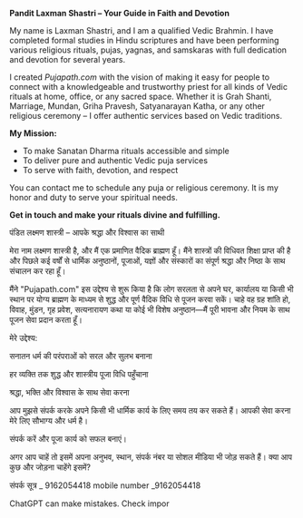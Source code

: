 

**Pandit Laxman Shastri – Your Guide in Faith and Devotion**

My name is Laxman Shastri, and I am a qualified Vedic Brahmin. I have completed formal studies in Hindu scriptures and have been performing various religious rituals, pujas, yagnas, and samskaras with full dedication and devotion for several years.

I created *Pujapath.com* with the vision of making it easy for people to connect with a knowledgeable and trustworthy priest for all kinds of Vedic rituals at home, office, or any sacred space. Whether it is Grah Shanti, Marriage, Mundan, Griha Pravesh, Satyanarayan Katha, or any other religious ceremony – I offer authentic services based on Vedic traditions.

**My Mission:**

- To make Sanatan Dharma rituals accessible and simple  
- To deliver pure and authentic Vedic puja services  
- To serve with faith, devotion, and respect  

You can contact me to schedule any puja or religious ceremony. It is my honor and duty to serve your spiritual needs.

**Get in touch and make your rituals divine and fulfilling.**


पंडित लक्ष्मण शास्त्री – आपके श्रद्धा और विश्वास का साथी

मेरा नाम लक्ष्मण शास्त्री है, और मैं एक प्रमाणित वैदिक ब्राह्मण हूँ। मैंने शास्त्रों की विधिवत शिक्षा प्राप्त की है और पिछले कई वर्षों से धार्मिक अनुष्ठानों, पूजाओं, यज्ञों और संस्कारों का संपूर्ण श्रद्धा और निष्ठा के साथ संचालन कर रहा हूँ।

मैंने "Pujapath.com" इस उद्देश्य से शुरू किया है कि लोग सरलता से अपने घर, कार्यालय या किसी भी स्थान पर योग्य ब्राह्मण के माध्यम से शुद्ध और पूर्ण वैदिक विधि से पूजन करवा सकें। चाहे वह ग्रह शांति हो, विवाह, मुंडन, गृह प्रवेश, सत्यनारायण कथा या कोई भी विशेष अनुष्ठान—मैं पूरी भावना और नियम के साथ पूजन सेवा प्रदान करता हूँ।

मेरे उद्देश्य:

सनातन धर्म की परंपराओं को सरल और सुलभ बनाना

हर व्यक्ति तक शुद्ध और शास्त्रीय पूजा विधि पहुँचाना

श्रद्धा, भक्ति और विश्वास के साथ सेवा करना

आप मुझसे संपर्क करके अपने किसी भी धार्मिक कार्य के लिए समय तय कर सकते हैं। आपकी सेवा करना मेरे लिए सौभाग्य और धर्म है।

संपर्क करें और पूजा कार्य को सफल बनाएं।

अगर आप चाहें तो इसमें अपना अनुभव, स्थान, संपर्क नंबर या सोशल मीडिया भी जोड़ सकते हैं। क्या आप कुछ और जोड़ना चाहेंगे इसमें?

संपर्क सूत्र        _ 9162054418
mobile number  _9162054418















ChatGPT can make mistakes. Check impor
